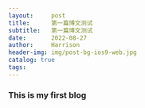 ```yaml
---
layout:     post
title:      第一篇博文测试
subtitle:   第一篇博文测试
date:       2022-08-27
author:     Harrison
header-img: img/post-bg-ios9-web.jpg
catalog: true
tags:
---
```

### This is my first blog
